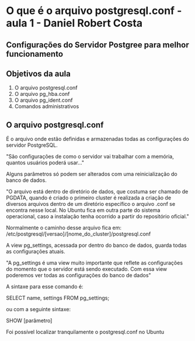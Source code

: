 # O que é o arquivo postgresql.conf - aula 1 - Daniel Robert Costa 

## Configurações do Servidor Postgree para melhor funcionamento 

## Objetivos da aula 

1. O arquivo postgresql.conf
2. O arquivo pg_hba.conf
3. O arquivo pg_ident.conf
4. Comandos administrativos

## O arquivo postgresql.conf

É o arquivo onde estão definidas e armazenadas todas as configurações do servidor PostgreSQL.  

"São configurações de como o servidor vai trabalhar com a memória, quantos usuários poderá usar..."

Alguns parâmetros só podem ser alterados com uma reinicialização do banco de dados.  

"O arquivo está dentro de diretório de dados, que costuma ser chamado de PGDATA, quando é criado o primeiro cluster é realizada a criação de diversos arquivos dentro de um diretório específico o arquivo .conf se encontra nesse local. No Ubuntu fica em outra parte do sistema operacional, caso a instalação tenha ocorrido a partir do repositório oficial."

Normalmente o caminho desse arquivo fica em:  
/etc/postgresql/[versao]/[nome_do_cluster]/postgresql.conf

A view pg_settings, acessada por dentro do banco de dados, guarda todas as configurações atuais.  

"A pg_settings é uma view muito importante que reflete as configurações do momento que o servidor está sendo executado. Com essa view poderemos ver todas as configurações do banco de dados"

A sintaxe para esse comando é:

SELECT name, settings
FROM pg_settings;

ou com a seguinte sintaxe: 

SHOW [parâmetro]

Foi possível localizar tranquilamente o postgresql.conf no Ubuntu

